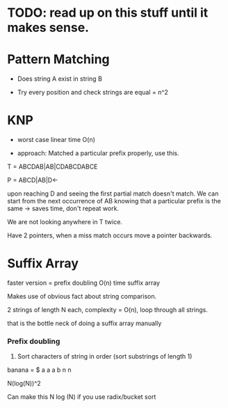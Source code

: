# TODO: read up on this stuff until it makes sense.

# Pattern Matching

- Does string A exist in string B

- Try every position and check strings are equal = n^2

# KNP

- worst case linear time O(n)

- approach: Matched a particular prefix properly, use this.

T = ABCDAB|AB|CDABCDABCE

P = ABCD|AB|D<-

upon reaching D and seeing the first partial match doesn't match. We can start from the next occurrence of AB knowing that a particular prefix is the same -> saves time, don't repeat work.


We are not looking anywhere in T twice.

Have 2 pointers, when a miss match occurs move a pointer backwards.

# Suffix Array

faster version = prefix doubling O(n) time suffix array

Makes use of obvious fact about string comparison.

2 strings of length N each, complexity =  O(n), loop through all strings.

that is the bottle neck of doing a suffix array manually


### Prefix doubling

1. Sort characters of string in order (sort substrings of length 1)

banana = $ a a a b n n

N(log(N))^2 

Can make this N log (N) if you use radix/bucket sort
